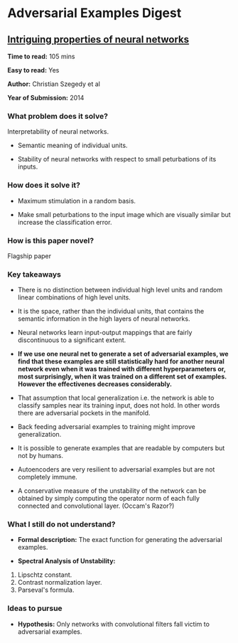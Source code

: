 # Adversarial Examples Digest

## [Intriguing properties of neural networks](https://arxiv.org/abs/1312.6199)

**Time to read:** 105 mins

**Easy to read:** Yes

**Author:** Christian Szegedy et al

**Year of Submission:** 2014

### What problem does it solve?

Interpretability of neural networks.

* Semantic meaning of individual units.

* Stability of neural networks with respect to small peturbations of its inputs.

### How does it solve it?

* Maximum stimulation in a random basis.

* Make small peturbations to the input image which are visually similar but increase the classification error. 

### How is this paper novel?

Flagship paper

### Key takeaways

* There is no distinction between individual high level units and random linear combinations of high level units.

* It is the space, rather than the individual units, that contains the semantic information in the high layers of neural networks.

* Neural networks learn input-output mappings that are fairly discontinuous to a significant extent. 

* **If we use one neural net to generate a set of adversarial examples, we find that these examples are still statistically hard for another neural network even when it was trained with different hyperparameters or, most surprisingly, when it was trained on a different set of examples. However the effectivenes decreases considerably.**

* That assumption that local generalization i.e. the network is able to classify samples near its training input, does not hold. In other words there are adversarial pockets in the manifold.

* Back feeding adversarial examples to training might improve generalization.

* It is possible to generate examples that are readable by computers but not by humans.

* Autoencoders are very resilient to adversarial examples but are not completely immune. 

* A conservative measure of the unstability of the network can be obtained by simply computing the operator norm of each fully connected and convolutional layer. (Occam's Razor?)

### What I still do not understand?

* **Formal description:** The exact function for generating the adversarial examples.

* **Spectral Analysis of Unstability:** 
1. Lipschtz constant.
2. Contrast normalization layer.
3. Parseval's formula.

### Ideas to pursue

* **Hypothesis:** Only networks with convolutional filters fall victim to adversarial examples.
